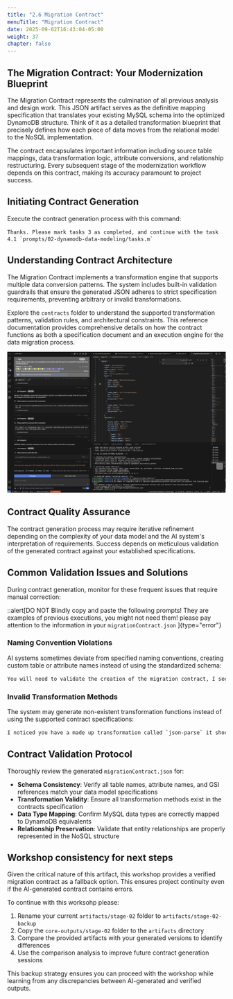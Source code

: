 ```yaml
---
title: "2.6 Migration Contract"
menuTitle: "Migration Contract"
date: 2025-09-02T16:43:04-05:00
weight: 37
chapter: false
---
```


## The Migration Contract: Your Modernization Blueprint

The Migration Contract represents the culmination of all previous analysis and design work. This JSON artifact serves as the definitive mapping specification that translates your existing MySQL schema into the optimized DynamoDB structure. Think of it as a detailed transformation blueprint that precisely defines how each piece of data moves from the relational model to the NoSQL implementation.

The contract encapsulates important information including source table mappings, data transformation logic, attribute conversions, and relationship restructuring. Every subsequent stage of the modernization workflow depends on this contract, making its accuracy paramount to project success.

## Initiating Contract Generation

Execute the contract generation process with this command:

```shell
Thanks. Please mark tasks 3 as completed, and continue with the task 4.1 `prompts/02-dynamodb-data-modeling/tasks.m`
```

## Understanding Contract Architecture

The Migration Contract implements a transformation engine that supports multiple data conversion patterns. The system includes built-in validation guardrails that ensure the generated JSON adheres to strict specification requirements, preventing arbitrary or invalid transformations.

Explore the `contracts` folder to understand the supported transformation patterns, validation rules, and architectural constraints. This reference documentation provides comprehensive details on how the contract functions as both a specification document and an execution engine for the data migration process.

![Data model](/static/images/modernizer/2/stage02-23.png)

## Contract Quality Assurance

The contract generation process may require iterative refinement depending on the complexity of your data model and the AI system's interpretation of requirements. Success depends on meticulous validation of the generated contract against your established specifications.

## Common Validation Issues and Solutions

During contract generation, monitor for these frequent issues that require manual correction:

::alert[DO NOT Blindly copy and paste the following prompts! They are examples of previous executions, you might not need them! please pay attention to the information in your `migrationContract.json` ]{type="error"}

### Naming Convention Violations

AI systems sometimes deviate from specified naming conventions, creating custom table or attribute names instead of using the standardized schema:

```bash
You will need to validate the creation of the migration contract, I see you have defined your own table names, and you didn't used the table names I have provided, same for the GSIs I specifically asked for generic names for the GIS and the PK and SK to avoid issues or hardcoded values. To give you an example in the migration contract artifacts/stage-02/migrationContract.json the first table `UserOrdersCart` should be called `Users`, the partition key should be PK and the sort key SK, Please re-read the data_model and update my migration contract
```

### Invalid Transformation Methods

The system may generate non-existent transformation functions instead of using the supported contract specifications:

```bash
I noticed you have a made up transformation called `json-parse` it should be `json-construction` The format of that attribute is a map so you need to use JSON contruction, can you please update that attribute name and validate you have no created other made up methods? you need to follow the specifications as directed in the  `contracts` folder
```

## Contract Validation Protocol

Thoroughly review the generated `migrationContract.json` for:

- **Schema Consistency**: Verify all table names, attribute names, and GSI references match your data model specifications
- **Transformation Validity**: Ensure all transformation methods exist in the contracts specification
- **Data Type Mapping**: Confirm MySQL data types are correctly mapped to DynamoDB equivalents
- **Relationship Preservation**: Validate that entity relationships are properly represented in the NoSQL structure

## Workshop consistency for next steps

Given the critical nature of this artifact, this workshop provides a verified migration contract as a fallback option. This ensures project continuity even if the AI-generated contract contains errors.

To continue with this worksohp please:

1. Rename your current `artifacts/stage-02` folder to `artifacts/stage-02-backup`
2. Copy the `core-outputs/stage-02` folder to the `artifacts` directory
3. Compare the provided artifacts with your generated versions to identify differences
4. Use the comparison analysis to improve future contract generation sessions

This backup strategy ensures you can proceed with the workshop while learning from any discrepancies between AI-generated and verified outputs.
